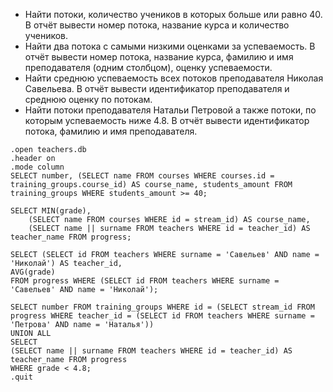 + Найти потоки, количество учеников в которых больше или равно 40. В отчёт вывести номер потока, название курса и количество учеников.
+ Найти два потока с самыми низкими оценками за успеваемость. В отчёт вывести номер потока, название курса, фамилию и имя преподавателя (одним столбцом), оценку успеваемости.
+ Найти среднюю успеваемость всех потоков преподавателя Николая Савельева. В отчёт вывести идентификатор преподавателя и среднюю оценку по потокам.
+ Найти потоки преподавателя Натальи Петровой а также потоки, по которым успеваемость ниже 4.8. В отчёт вывести идентификатор потока, фамилию и имя преподавателя.

```
.open teachers.db
.header on
.mode column
SELECT number, (SELECT name FROM courses WHERE courses.id = training_groups.course_id) AS course_name, students_amount FROM training_groups WHERE students_amount >= 40;

SELECT MIN(grade),
	(SELECT name FROM courses WHERE id = stream_id) AS course_name, 
	(SELECT name || surname FROM teachers WHERE id = teacher_id) AS teacher_name FROM progress;
  
SELECT (SELECT id FROM teachers WHERE surname = 'Савельев' AND name = 'Николай') AS teacher_id, 
AVG(grade)
FROM progress WHERE (SELECT id FROM teachers WHERE surname = 'Савельев' AND name = 'Николай');

SELECT number FROM training_groups WHERE id = (SELECT stream_id FROM progress WHERE teacher_id = (SELECT id FROM teachers WHERE surname = 'Петрова' AND name = 'Наталья'))
UNION ALL
SELECT
(SELECT name || surname FROM teachers WHERE id = teacher_id) AS teacher_name FROM progress
WHERE grade < 4.8;
.quit
```
